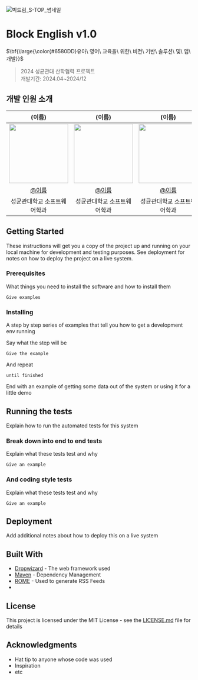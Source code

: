 ![빅드림_S-TOP_썸네일](https://github.com/user-attachments/assets/f74683bf-1dd8-410e-a838-75fe8e067f0f)

# Block English v1.0

<p>$\bf{\large{\color{#6580DD}유아\ 영어\ 교육을\ 위한\ 비전\ 기반\ 솔루션\ 및\ 앱\ 개발}}$</p>

> 2024 성균관대 산학협력 프로젝트<br>
> 개발기간: 2024.04~2024/12


## 개발 인원 소개

|      (이름)       |          (이름)         |       (이름)         |          (이름)         |       (이름)         |                                                                                                                  
| :------------------------------------------------------------------------------: | :---------------------------------------------------------------------------------------------------------------------------------------------------: | :---------------------------------------------------------------------------------------------------------------------------------------------------------------------------------------------------: |  :---------------------------------------------------------------------------------------------------------------------------------------------------------------------------------------------------: |  :---------------------------------------------------------------------------------------------------------------------------------------------------------------------------------------------------: | 
|   <img width="160px" src="프사" />    |                      <img width="160px" src="프사" />    |                   <img width="160px" src="프사"/>   |                       <img width="160px" src="프사" />    |                   <img width="160px" src="프사"/>   |
|   [@이름](https://github.com/)   |    [@이름](https://github.com/)  | [@이름](https://github.com/)  |    [@이름](https://github.com/)  | [@이름](https://github.com/)  | 
| 성균관대학교 소프트웨어학과  | 성균관대학교 소프트웨어학과  | 성균관대학교 소프트웨어학과  | 성균관대학교 소프트웨어학과  | 성균관대학교 소프트웨어학과  |

## Getting Started

These instructions will get you a copy of the project up and running on your local machine for development and testing purposes. See deployment for notes on how to deploy the project on a live system.

### Prerequisites

What things you need to install the software and how to install them

```
Give examples
```

### Installing

A step by step series of examples that tell you how to get a development env running

Say what the step will be

```
Give the example
```

And repeat

```
until finished
```

End with an example of getting some data out of the system or using it for a little demo

## Running the tests

Explain how to run the automated tests for this system

### Break down into end to end tests

Explain what these tests test and why

```
Give an example
```

### And coding style tests

Explain what these tests test and why

```
Give an example
```

## Deployment

Add additional notes about how to deploy this on a live system

## Built With

* [Dropwizard](http://www.dropwizard.io/1.0.2/docs/) - The web framework used
* [Maven](https://maven.apache.org/) - Dependency Management
* [ROME](https://rometools.github.io/rome/) - Used to generate RSS Feeds
* 

## License

This project is licensed under the MIT License - see the [LICENSE.md](LICENSE.md) file for details

## Acknowledgments

* Hat tip to anyone whose code was used
* Inspiration
* etc
